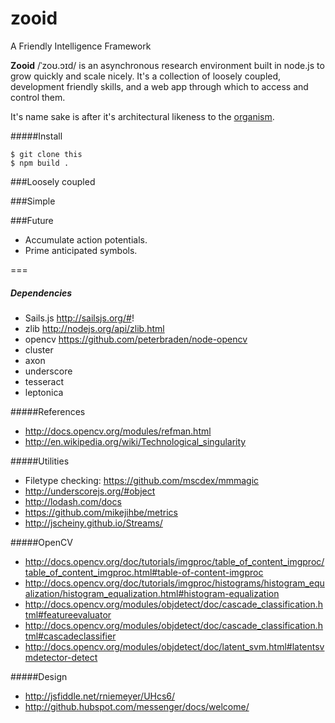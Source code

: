 zooid
=====

A Friendly Intelligence Framework

**Zooid** /ˈzoʊ.ɔɪd/ is an asynchronous research environment built in node.js to grow quickly and scale nicely. It's a collection of loosely coupled, development friendly skills, and a web app through which to access and control them.

It's name sake is after it's architectural likeness to the
 <a href="http://en.wikipedia.org/wiki/Zooid" title="http://en.wikipedia.org/wiki/Zooid">
 organism</a>.


#####Install

	$ git clone this
	$ npm build .


###Loosely coupled

###Simple

###Future
- Accumulate action potentials.
- Prime anticipated symbols.

===


##### Dependencies

- Sails.js http://sailsjs.org/#!
- zlib http://nodejs.org/api/zlib.html
- opencv https://github.com/peterbraden/node-opencv
- cluster
- axon
- underscore
- tesseract
- leptonica

#####References
- http://docs.opencv.org/modules/refman.html
- http://en.wikipedia.org/wiki/Technological_singularity

#####Utilities

- Filetype checking: https://github.com/mscdex/mmmagic
- http://underscorejs.org/#object
- http://lodash.com/docs
- https://github.com/mikejihbe/metrics
- http://jscheiny.github.io/Streams/

#####OpenCV

- http://docs.opencv.org/doc/tutorials/imgproc/table_of_content_imgproc/table_of_content_imgproc.html#table-of-content-imgproc
- http://docs.opencv.org/doc/tutorials/imgproc/histograms/histogram_equalization/histogram_equalization.html#histogram-equalization
- http://docs.opencv.org/modules/objdetect/doc/cascade_classification.html#featureevaluator
- http://docs.opencv.org/modules/objdetect/doc/cascade_classification.html#cascadeclassifier
- http://docs.opencv.org/modules/objdetect/doc/latent_svm.html#latentsvmdetector-detect

#####Design
- http://jsfiddle.net/rniemeyer/UHcs6/
- http://github.hubspot.com/messenger/docs/welcome/

